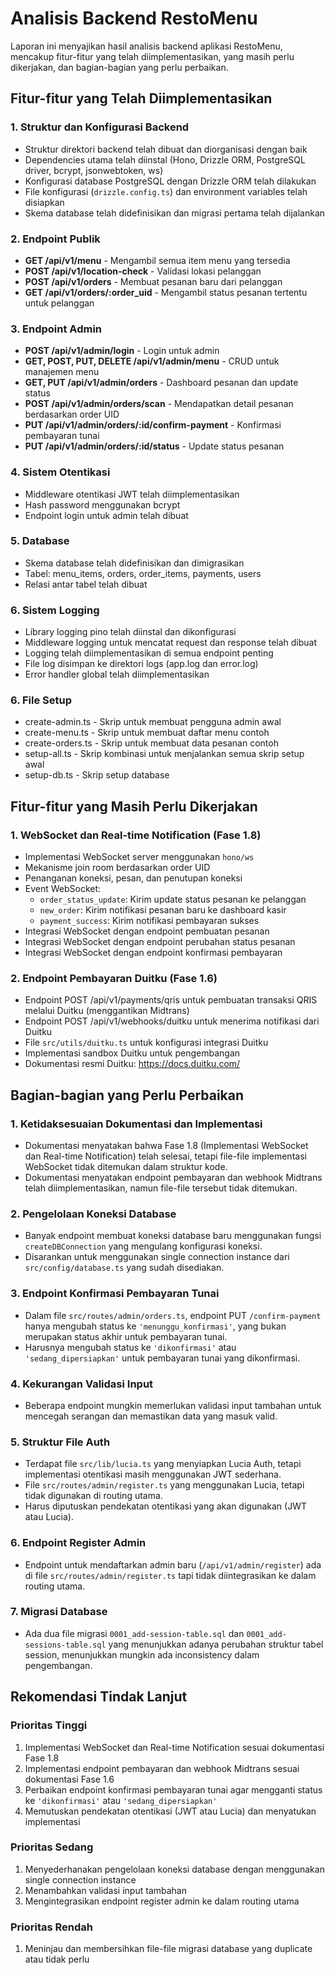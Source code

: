 # Analisis Backend RestoMenu

Laporan ini menyajikan hasil analisis backend aplikasi RestoMenu, mencakup fitur-fitur yang telah diimplementasikan, yang masih perlu dikerjakan, dan bagian-bagian yang perlu perbaikan.

## Fitur-fitur yang Telah Diimplementasikan

### 1. Struktur dan Konfigurasi Backend
- Struktur direktori backend telah dibuat dan diorganisasi dengan baik
- Dependencies utama telah diinstal (Hono, Drizzle ORM, PostgreSQL driver, bcrypt, jsonwebtoken, ws)
- Konfigurasi database PostgreSQL dengan Drizzle ORM telah dilakukan
- File konfigurasi (`drizzle.config.ts`) dan environment variables telah disiapkan
- Skema database telah didefinisikan dan migrasi pertama telah dijalankan

### 2. Endpoint Publik
- **GET /api/v1/menu** - Mengambil semua item menu yang tersedia
- **POST /api/v1/location-check** - Validasi lokasi pelanggan
- **POST /api/v1/orders** - Membuat pesanan baru dari pelanggan
- **GET /api/v1/orders/:order_uid** - Mengambil status pesanan tertentu untuk pelanggan

### 3. Endpoint Admin
- **POST /api/v1/admin/login** - Login untuk admin
- **GET, POST, PUT, DELETE /api/v1/admin/menu** - CRUD untuk manajemen menu
- **GET, PUT /api/v1/admin/orders** - Dashboard pesanan dan update status
- **POST /api/v1/admin/orders/scan** - Mendapatkan detail pesanan berdasarkan order UID
- **PUT /api/v1/admin/orders/:id/confirm-payment** - Konfirmasi pembayaran tunai
- **PUT /api/v1/admin/orders/:id/status** - Update status pesanan

### 4. Sistem Otentikasi
- Middleware otentikasi JWT telah diimplementasikan
- Hash password menggunakan bcrypt
- Endpoint login untuk admin telah dibuat

### 5. Database
- Skema database telah didefinisikan dan dimigrasikan
- Tabel: menu_items, orders, order_items, payments, users
- Relasi antar tabel telah dibuat

### 6. Sistem Logging
- Library logging pino telah diinstal dan dikonfigurasi
- Middleware logging untuk mencatat request dan response telah dibuat
- Logging telah diimplementasikan di semua endpoint penting
- File log disimpan ke direktori logs (app.log dan error.log)
- Error handler global telah diimplementasikan

### 6. File Setup
- create-admin.ts - Skrip untuk membuat pengguna admin awal
- create-menu.ts - Skrip untuk membuat daftar menu contoh
- create-orders.ts - Skrip untuk membuat data pesanan contoh
- setup-all.ts - Skrip kombinasi untuk menjalankan semua skrip setup awal
- setup-db.ts - Skrip setup database

## Fitur-fitur yang Masih Perlu Dikerjakan

### 1. WebSocket dan Real-time Notification (Fase 1.8)
- Implementasi WebSocket server menggunakan `hono/ws`
- Mekanisme join room berdasarkan order UID
- Penanganan koneksi, pesan, dan penutupan koneksi
- Event WebSocket:
  - `order_status_update`: Kirim update status pesanan ke pelanggan
  - `new_order`: Kirim notifikasi pesanan baru ke dashboard kasir
  - `payment_success`: Kirim notifikasi pembayaran sukses
- Integrasi WebSocket dengan endpoint pembuatan pesanan
- Integrasi WebSocket dengan endpoint perubahan status pesanan
- Integrasi WebSocket dengan endpoint konfirmasi pembayaran

### 2. Endpoint Pembayaran Duitku (Fase 1.6)
- Endpoint POST /api/v1/payments/qris untuk pembuatan transaksi QRIS melalui Duitku (menggantikan Midtrans)
- Endpoint POST /api/v1/webhooks/duitku untuk menerima notifikasi dari Duitku
- File `src/utils/duitku.ts` untuk konfigurasi integrasi Duitku
- Implementasi sandbox Duitku untuk pengembangan
- Dokumentasi resmi Duitku: https://docs.duitku.com/

## Bagian-bagian yang Perlu Perbaikan

### 1. Ketidaksesuaian Dokumentasi dan Implementasi
- Dokumentasi menyatakan bahwa Fase 1.8 (Implementasi WebSocket dan Real-time Notification) telah selesai, tetapi file-file implementasi WebSocket tidak ditemukan dalam struktur kode.
- Dokumentasi menyatakan endpoint pembayaran dan webhook Midtrans telah diimplementasikan, namun file-file tersebut tidak ditemukan.

### 2. Pengelolaan Koneksi Database
- Banyak endpoint membuat koneksi database baru menggunakan fungsi `createDBConnection` yang mengulang konfigurasi koneksi.
- Disarankan untuk menggunakan single connection instance dari `src/config/database.ts` yang sudah disediakan.

### 3. Endpoint Konfirmasi Pembayaran Tunai
- Dalam file `src/routes/admin/orders.ts`, endpoint PUT `/confirm-payment` hanya mengubah status ke `'menunggu_konfirmasi'`, yang bukan merupakan status akhir untuk pembayaran tunai.
- Harusnya mengubah status ke `'dikonfirmasi'` atau `'sedang_dipersiapkan'` untuk pembayaran tunai yang dikonfirmasi.

### 4. Kekurangan Validasi Input
- Beberapa endpoint mungkin memerlukan validasi input tambahan untuk mencegah serangan dan memastikan data yang masuk valid.

### 5. Struktur File Auth
- Terdapat file `src/lib/lucia.ts` yang menyiapkan Lucia Auth, tetapi implementasi otentikasi masih menggunakan JWT sederhana.
- File `src/routes/admin/register.ts` yang menggunakan Lucia, tetapi tidak digunakan di routing utama.
- Harus diputuskan pendekatan otentikasi yang akan digunakan (JWT atau Lucia).

### 6. Endpoint Register Admin
- Endpoint untuk mendaftarkan admin baru (`/api/v1/admin/register`) ada di file `src/routes/admin/register.ts` tapi tidak diintegrasikan ke dalam routing utama.

### 7. Migrasi Database
- Ada dua file migrasi `0001_add-session-table.sql` dan `0001_add-sessions-table.sql` yang menunjukkan adanya perubahan struktur tabel session, menunjukkan mungkin ada inconsistency dalam pengembangan.

## Rekomendasi Tindak Lanjut

### Prioritas Tinggi
1. Implementasi WebSocket dan Real-time Notification sesuai dokumentasi Fase 1.8
2. Implementasi endpoint pembayaran dan webhook Midtrans sesuai dokumentasi Fase 1.6
3. Perbaikan endpoint konfirmasi pembayaran tunai agar mengganti status ke `'dikonfirmasi'` atau `'sedang_dipersiapkan'`
4. Memutuskan pendekatan otentikasi (JWT atau Lucia) dan menyatukan implementasi

### Prioritas Sedang
1. Menyederhanakan pengelolaan koneksi database dengan menggunakan single connection instance
2. Menambahkan validasi input tambahan
3. Mengintegrasikan endpoint register admin ke dalam routing utama

### Prioritas Rendah
1. Meninjau dan membersihkan file-file migrasi database yang duplicate atau tidak perlu